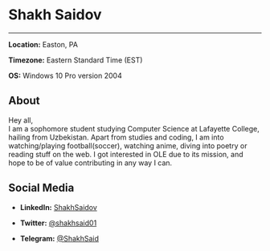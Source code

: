 # Shakh Saidov
---
**Location:** Easton, PA

**Timezone:** Eastern Standard Time (EST)

**OS:** Windows 10 Pro version 2004

## About
Hey all,  
I am a sophomore student studying Computer Science at Lafayette College, hailing from Uzbekistan. Apart from studies and coding, I am into watching/playing football(soccer), watching anime, diving into poetry or reading stuff on the web. I got interested in OLE due to its mission, and hope to be of value contributing in any way I can.

## Social Media
  * **LinkedIn:** [ShakhSaidov](http://www.linkedin.com/in/shakh-saidov)

  * **Twitter:** [@shakhsaid01](https://twitter.com/shakhsaid01)

  * **Telegram:** [@ShakhSaid](https://t.me/ShakhSaid)
